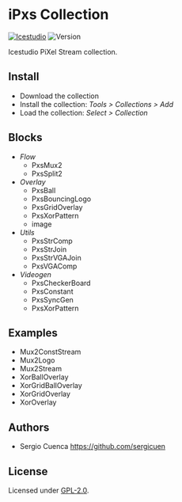 # iPxs Collection

[![Icestudio](https://img.shields.io/badge/collection-icestudio-blue.svg)](https://github.com/FPGAwars/icestudio)
![Version](https://img.shields.io/badge/version-v0.1.0-orange.svg)

Icestudio PiXel Stream collection.

## Install

* Download the collection
* Install the collection: *Tools > Collections > Add*
* Load the collection: *Select > Collection*

## Blocks
* *Flow*
  * PxsMux2
  * PxsSplit2
* *Overlay*
  * PxsBall
  * PxsBouncingLogo
  * PxsGridOverlay
  * PxsXorPattern
  * image
* *Utils*
  * PxsStrComp
  * PxsStrJoin
  * PxsStrVGAJoin
  * PxsVGAComp
* *Videogen*
  * PxsCheckerBoard
  * PxsConstant
  * PxsSyncGen
  * PxsXorPattern

## Examples
* Mux2ConstStream
* Mux2Logo
* Mux2Stream
* XorBallOverlay
* XorGridBallOverlay
* XorGridOverlay
* XorOverlay


## Authors
* Sergio Cuenca
https://github.com/sergicuen


## License

Licensed under [GPL-2.0](https://opensource.org/licenses/GPL-2.0).

